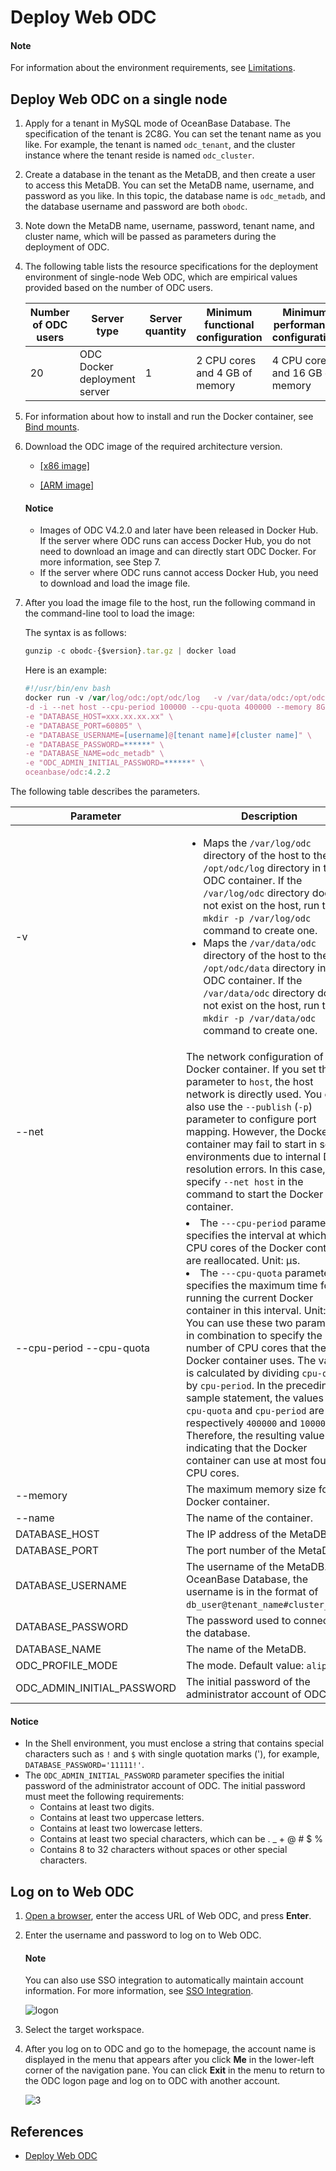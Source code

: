 # Deploy Web ODC

<main id="notice" type='explain'>
   <h4>Note</h4>
   <p>For information about the environment requirements, see <a href="../../200.odc-overview/500.product-limits.md">Limitations</a>. </p>
</main>

## Deploy Web ODC on a single node

1. Apply for a tenant in MySQL mode of OceanBase Database. The specification of the tenant is 2C8G. You can set the tenant name as you like. For example, the tenant is named `odc_tenant`, and the cluster instance where the tenant reside is named `odc_cluster`.

2. Create a database in the tenant as the MetaDB, and then create a user to access this MetaDB. You can set the MetaDB name, username, and password as you like. In this topic, the database name is `odc_metadb`, and the database username and password are both `obodc`.

3. Note down the MetaDB name, username, password, tenant name, and cluster name, which will be passed as parameters during the deployment of ODC.

4. The following table lists the resource specifications for the deployment environment of single-node Web ODC, which are empirical values provided based on the number of ODC users.

   | Number of ODC users | Server type | Server quantity | Minimum functional configuration | Minimum performance configuration |
   | ------------- |-------------   |-------------|-------------|-------------|
   | 20 | ODC Docker deployment server | 1 | 2 CPU cores and 4 GB of memory | 4 CPU cores and 16 GB of memory |

5. For information about how to install and run the Docker container, see [Bind mounts](https://docs.docker.com/storage/bind-mounts/).

6. Download the ODC image of the required architecture version.

   - [\[x86 image\]](https://obodc-front.oss-cn-beijing.aliyuncs.com/ODC%204.2.2-bp1/obodc4.2.2-bp1.tar.gz)<br>

   - [\[ARM image\]](https://obodc-front.oss-cn-beijing.aliyuncs.com/ODC%204.2.2-bp1/obodc4.2.2-bp1_arm.tar.gz)

   <main id="notice" type='notice'>
     <h4>Notice</h4>
     <ul>
     <li>Images of ODC V4.2.0 and later have been released in Docker Hub. If the server where ODC runs can access Docker Hub, you do not need to download an image and can directly start ODC Docker. For more information, see Step 7. </li>
     <li>If the server where ODC runs cannot access Docker Hub, you need to download and load the image file. </li>
     </ul>
   </main>

7. After you load the image file to the host, run the following command in the command-line tool to load the image:

   The syntax is as follows:

   ```javascript
   gunzip -c obodc-{$version}.tar.gz | docker load
   ```

   Here is an example:

   ```javascript
   #!/usr/bin/env bash
   docker run -v /var/log/odc:/opt/odc/log   -v /var/data/odc:/opt/odc/data \
   -d -i --net host --cpu-period 100000 --cpu-quota 400000 --memory 8G --name "obodc" \
   -e "DATABASE_HOST=xxx.xx.xx.xx" \
   -e "DATABASE_PORT=60805" \
   -e "DATABASE_USERNAME=[username]@[tenant name]#[cluster name]" \
   -e "DATABASE_PASSWORD=******" \
   -e "DATABASE_NAME=odc_metadb" \
   -e "ODC_ADMIN_INITIAL_PASSWORD=******" \
   oceanbase/odc:4.2.2
   ```

The following table describes the parameters.

| Parameter | Description |
|-------------|--------------|
| -v | <ul><li>Maps the `/var/log/odc` directory of the host to the `/opt/odc/log` directory in the ODC container.  If the `/var/log/odc` directory does not exist on the host, run the `mkdir -p /var/log/odc` command to create one. </li><li>Maps the `/var/data/odc` directory of the host to the `/opt/odc/data` directory in the ODC container. If the `/var/data/odc` directory does not exist on the host, run the `mkdir -p /var/data/odc` command to create one. </li></ul> |
| --net | The network configuration of the Docker container. If you set this parameter to `host`, the host network is directly used.  You can also use the `--publish` (`-p`) parameter to configure port mapping. However, the Docker container may fail to start in some environments due to internal DNS resolution errors. In this case, specify `--net host` in the command to start the Docker container.  |
| --cpu-period --cpu-quota | <li> The `---cpu-period` parameter specifies the interval at which the CPU cores of the Docker container are reallocated. Unit: μs. </li>   <li> The `---cpu-quota` parameter specifies the maximum time for running the current Docker container in this interval. Unit: μs.  </li>   You can use these two parameters in combination to specify the number of CPU cores that the Docker container uses. The value is calculated by dividing `cpu-quota` by `cpu-period`. In the preceding sample statement, the values of `cpu-quota` and `cpu-period` are respectively `400000` and `100000`. Therefore, the resulting value is `4`, indicating that the Docker container can use at most four CPU cores.  |
| --memory | The maximum memory size for the Docker container.  |
| --name | The name of the container.  |
| DATABASE_HOST | The IP address of the MetaDB.  |
| DATABASE_PORT | The port number of the MetaDB.  |
| DATABASE_USERNAME | The username of the MetaDB. In OceanBase Database, the username is in the format of `db_user@tenant_name#cluster_name`.  |
| DATABASE_PASSWORD | The password used to connect to the database.  |
| DATABASE_NAME | The name of the MetaDB.  |
| ODC_PROFILE_MODE | The mode. Default value: `alipay`.  |
| ODC_ADMIN_INITIAL_PASSWORD | The initial password of the administrator account of ODC.  |

   <main id="notice" type='notice'>
     <h4>Notice</h4>
     <ul>
     <li>In the Shell environment, you must enclose a string that contains special characters such as <code>!</code> and <code>$</code> with single quotation marks ('), for example, <code>DATABASE_PASSWORD='11111!'</code>. </li>
     <li>The <code>ODC_ADMIN_INITIAL_PASSWORD</code> parameter specifies the initial password of the administrator account of ODC. The initial password must meet the following requirements:<ul><li>Contains at least two digits. </li><li>Contains at least two uppercase letters. </li><li>Contains at least two lowercase letters. </li><li>Contains at least two special characters, which can be . _ + @ # $ % </li><li>Contains 8 to 32 characters without spaces or other special characters. </li></ul></li>
     </ul>
   </main>

## Log on to Web ODC

1. [Open a browser](https://www.oceanbase.com/docs/enterprise-odc-doc-cn-10000000002088520), enter the access URL of Web ODC, and press **Enter**.

2. Enter the username and password to log on to Web ODC.

   <main id="notice" type='explain'>
      <h4>Note</h4>
      <p>You can also use SSO integration to automatically maintain account information. For more information, see <a href="../../1000.system-integration/100.sso-integration.md">SSO Integration</a>. </p>
   </main>

   ![logon](https://obbusiness-private.oss-cn-shanghai.aliyuncs.com/doc/img/odc/420/quickstart/webodc/2deployment%20odc/1-EN.png)

3. Select the target workspace.

4. After you log on to ODC and go to the homepage, the account name is displayed in the menu that appears after you click **Me** in the lower-left corner of the navigation pane. You can click **Exit** in the menu to return to the ODC logon page and log on to ODC with another account.

   ![3](https://obbusiness-private.oss-cn-shanghai.aliyuncs.com/doc/img/odc/420/quickstart/webodc/2deployment%20odc/2-EN.png)


## References

- [Deploy Web ODC](../../1100.deployment-guide/100.deployment-overview.md)
